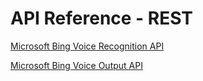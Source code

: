 <!-- 
NavPath: Speech API/API Reference - REST
LinkLabel: API Reference - REST
Url: Speech/documentation/API-Reference-REST/Overview
Weight: 120
-->

# API Reference - REST

[Microsoft Bing Voice Recognition API](BingVoiceRecognition.md)  

[Microsoft Bing Voice Output API](BingVoiceOutput.md)
